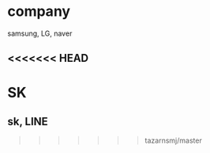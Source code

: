 # company

samsung, LG, naver

<<<<<<< HEAD
-------------------
SK
=======
sk, LINE
------------------

>>>>>>> tazarnsmj/master
